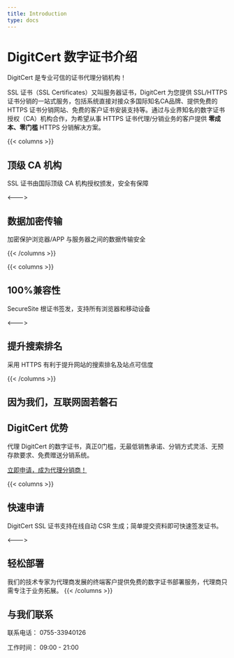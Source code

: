 ```yaml
---
title: Introduction
type: docs
---
```


# DigitCert 数字证书介绍

DigitCert 是专业可信的证书代理分销机构！

SSL 证书（SSL Certificates）又叫服务器证书，DigitCert 为您提供 SSL/HTTPS 证书分销的一站式服务，包括系统直接对接众多国际知名CA品牌、提供免费的 HTTPS 证书分销网站、免费的客户证书安装支持等。通过与业界知名的数字证书授权（CA）机构合作，为希望从事 HTTPS 证书代理/分销业务的客户提供 **零成本、零门槛**  HTTPS 分销解决方案。

{{< columns >}}

## 顶级 CA 机构

SSL 证书由国际顶级 CA 机构授权颁发，安全有保障

<--->

## 数据加密传输

加密保护浏览器/APP 与服务器之间的数据传输安全

{{< /columns >}}

{{< columns >}}

## 100%兼容性

SecureSite 根证书签发，支持所有浏览器和移动设备

<--->

## 提升搜索排名

采用 HTTPS 有利于提升网站的搜索排名及站点可信度

{{< /columns >}}

## 因为我们，互联网固若磐石



## DigitCert 优势

代理 DigitCert 的数字证书，真正0门槛，无最低销售承诺、分销方式灵活、无预存款要求、免费赠送分销系统。

[立即申请，成为代理分销商！](https://www.digitcert.com.cn/dashboard)

{{< columns >}}
## 快速申请

DigitCert SSL 证书支持在线自动 CSR 生成；简单提交资料即可快速签发证书。

<--->

## 轻松部署

我们的技术专家为代理商发展的终端客户提供免费的数字证书部署服务，代理商只需专注于业务拓展。
{{< /columns >}}


## 与我们联系

联系电话： 0755-33940126

工作时间： 09:00 - 21:00
